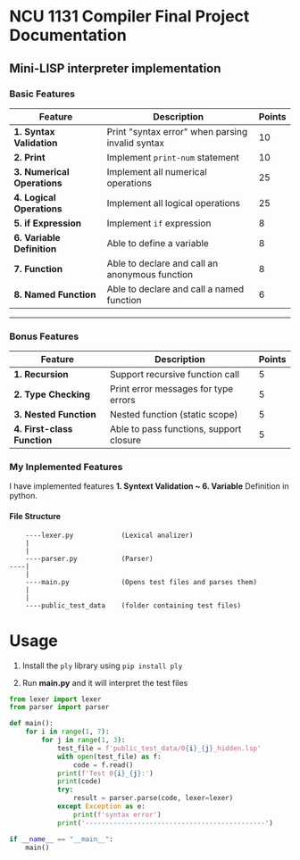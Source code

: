 # NCU 1131 Compiler Final Project Documentation

## Mini-LISP interpreter implementation

### Basic Features

| Feature               | Description                                    | Points |
|-----------------------|------------------------------------------------|--------|
| **1. Syntax Validation**  | Print "syntax error" when parsing invalid syntax | 10     |
| **2. Print**              | Implement `print-num` statement                | 10     |
| **3. Numerical Operations** | Implement all numerical operations            | 25     |
| **4. Logical Operations** | Implement all logical operations               | 25     |
| **5. if Expression**      | Implement `if` expression                      | 8      |
| **6. Variable Definition** | Able to define a variable                     | 8      |
| **7. Function**           | Able to declare and call an anonymous function | 8      |
| **8. Named Function**     | Able to declare and call a named function      | 6      |

---

### Bonus Features

| Feature               | Description                                     | Points |
|-----------------------|-------------------------------------------------|--------|
| **1. Recursion**          | Support recursive function call                 | 5      |
| **2. Type Checking**      | Print error messages for type errors            | 5      |
| **3. Nested Function**    | Nested function (static scope)                  | 5      |
| **4. First-class Function** | Able to pass functions, support closure        | 5      |

### My Inplemented Features

I have implemented features **1. Syntext Validation ~ 6. Variable** Definition in python.

#### File Structure

```text
    ----lexer.py            (Lexical analizer)
    |
    |
    ----parser.py           (Parser)
----|
    |
    ----main.py             (Opens test files and parses them)
    |
    |
    ----public_test_data    (folder containing test files) 
```

# Usage

1. Install the `ply` library using `pip install ply`

2. Run **main.py** and it will interpret the test files

```python
from lexer import lexer
from parser import parser

def main():
    for i in range(1, 7):
        for j in range(1, 3):
            test_file = f'public_test_data/0{i}_{j}_hidden.lsp'
            with open(test_file) as f:
                code = f.read()
            print(f'Test 0{i}_{j}:')
            print(code)
            try:
                result = parser.parse(code, lexer=lexer)
            except Exception as e:
                print(f'syntax error')
            print('---------------------------------------------')

if __name__ == "__main__":
    main()
```